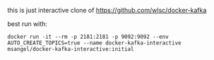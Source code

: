 this is just interactive clone of 
https://github.com/wlsc/docker-kafka

best run with: 
```shell script
docker run -it --rm -p 2181:2181 -p 9092:9092 --env AUTO_CREATE_TOPICS=true --name docker-kafka-interactive msangel/docker-kafka-interactive:initial
```